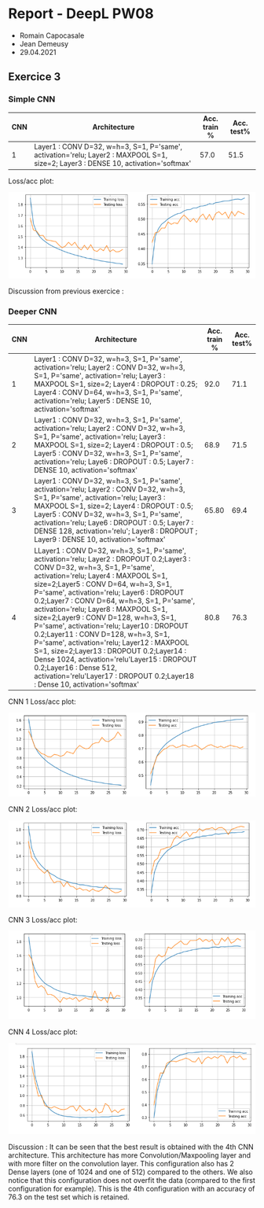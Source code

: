# Report - DeepL PW08
* Romain Capocasale
* Jean Demeusy
* 29.04.2021

## Exercice 3
### Simple CNN
| CNN | Architecture                                                                                                                       | Acc. train % | Acc. test% |
|-----|------------------------------------------------------------------------------------------------------------------------------------|--------------|------------|
| 1   | Layer1 : CONV D=32, w=h=3, S=1, P='same', activation='relu;  Layer2 : MAXPOOL S=1, size=2; Layer3 : DENSE 10, activation='softmax' |     57.0     |    51.5    |

Loss/acc plot:

![Baseline_score.PNG](Baseline_score.PNG)

Discussion from previous exercice : 

### Deeper CNN
| CNN | Architecture                                                                                                                       | Acc. train % | Acc. test% |
|-----|------------------------------------------------------------------------------------------------------------------------------------|--------------|------------|
| 1   | Layer1 : CONV D=32, w=h=3, S=1, P='same', activation='relu;  Layer2 : CONV D=32, w=h=3, S=1, P='same', activation='relu; Layer3 : MAXPOOL S=1, size=2; Layer4 : DROPOUT : 0.25; Layer4 : CONV D=64, w=h=3, S=1, P='same', activation='relu; Layer5 : DENSE 10, activation='softmax'|     92.0     |    71.1    |
| 2   | Layer1 : CONV D=32, w=h=3, S=1, P='same', activation='relu;  Layer2 : CONV D=32, w=h=3, S=1, P='same', activation='relu; Layer3 : MAXPOOL S=1, size=2; Layer4 : DROPOUT : 0.5; Layer5 : CONV D=32, w=h=3, S=1, P='same', activation='relu; Laye6 : DROPOUT : 0.5; Layer7 : DENSE 10, activation='softmax'|     68.9    |    71.5    |
| 3   | Layer1 : CONV D=32, w=h=3, S=1, P='same', activation='relu;  Layer2 : CONV D=32, w=h=3, S=1, P='same', activation='relu; Layer3 : MAXPOOL S=1, size=2; Layer4 : DROPOUT : 0.5; Layer5 : CONV D=32, w=h=3, S=1, P='same', activation='relu; Laye6 : DROPOUT : 0.5; Layer7 : DENSE 128, activation='relu'; Layer8 : DROPOUT ; Layer9 : DENSE 10, activation='softmax'|     65.80    |    69.4    |
| 4   | LLayer1 : CONV D=32, w=h=3, S=1, P='same', activation='relu; Layer2 : DROPOUT 0.2;Layer3 : CONV D=32, w=h=3, S=1, P='same', activation='relu; Layer4 : MAXPOOL S=1, size=2;Layer5 : CONV D=64, w=h=3, S=1, P='same', activation='relu; Layer6 : DROPOUT 0.2;Layer7 : CONV D=64, w=h=3, S=1, P='same', activation='relu; Layer8 : MAXPOOL S=1, size=2;Layer9 : CONV D=128, w=h=3, S=1, P='same', activation='relu; Layer10 : DROPOUT 0.2;Layer11 : CONV D=128, w=h=3, S=1, P='same', activation='relu; Layer12 : MAXPOOL S=1, size=2;Layer13 : DROPOUT 0.2;Layer14 : Dense 1024, activation='relu'Layer15 : DROPOUT 0.2;Layer16 : Dense 512, activation='relu'Layer17 : DROPOUT 0.2;Layer18 : Dense 10, activation='softmax'|     80.8    |    76.3    |

CNN 1 Loss/acc plot:

![1_score.PNG](1_score.PNG)

CNN 2 Loss/acc plot:

![2_score.PNG](2_score.PNG)

CNN 3 Loss/acc plot:

![3_score.PNG](3_score.PNG)

CNN 4 Loss/acc plot:

![4_score.PNG](4_score.PNG)

Discussion : 
It can be seen that the best result is obtained with the 4th CNN architecture. This architecture has more Convolution/Maxpooling layer and with more filter on the convolution layer. This configuration also has 2 Dense layers (one of 1024 and one of 512) compared to the others. We also notice that this configuration does not overfit the data (compared to the first configuration for example). This is the 4th configuration with an accuracy of 76.3 on the test set which is retained.
